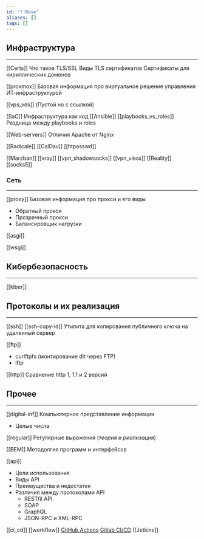 ```yaml
---
id: "!!Base"
aliases: []
tags: []
---
```


## Инфраструктура
---
[[Certs]]
Что такое TLS/SSL
Виды TLS сертификатов
Сертификаты для кириллических доменов


[[proxmox]]
Базовая информация про виртуальное решение управления ИТ-инфраструктурой

[[vps_vds]] (Пустой но с ссылкой)

[[IaC]]
Инфраструктура как код
[[Ansible]]
    [[playbooks_vs_roles]]
    Раздница между playbooks и roles


[[Web-servers]]
Отличия Apache от Nginx


[[Radicale]]
[[CalDav]]
[[htpasswd]]

[[Marzban]]
[[xray]]
[[vpn_shadowsocks]]
[[vpn_vless]]
[[Reality]]
[[socks5]]


### Сеть
---
[[proxy]]
Базовая информация про прокси и его виды
- Обратный прокси
- Прозрачный прокси
- Балансировщик нагрузки

[[asgi]]

[[wsgi]]

## Кибербезопасность
---
[[kiber]]


## Протоколы и их реализация
---
[[ssh]]
    [[ssh-copy-id]] Утилита для копирования публичного ключа на удаленный сервер

[[ftp]]
- curlftpfs (монтирование dit через FTP)
- lftp

[[http]]
Сравнение http 1, 1.1 и 2 версий


## Прочее
---
[[digital-inf]]
Компьютерное представление информации
- Целые числа

[[regular]]
Регулярные выражения (*теория и реализация*)


[[BEM]]
Методолгия программ и интерфейсов

[[api]]
- Цели использования
- Виды API
- Преимущества и недостатки
- Различия между протоколами API
    - RESTfil API
    - SOAP
    - GraphQL
    - JSON-RPC и XML-RPC

[[ci_cd]]
[[workflow]]
    [GitHub Actions](gh-actions)
    [Gitlab CI/CD](gitlab-ci-cd)
    [[Jetkins]]
